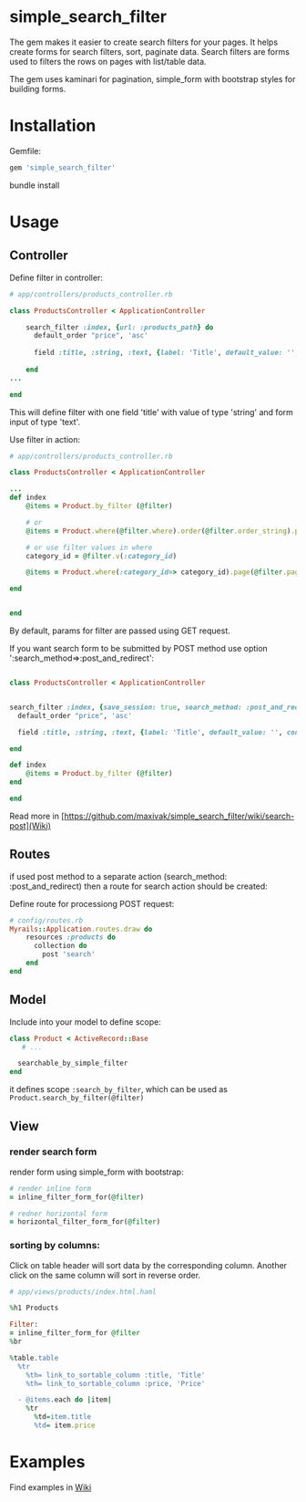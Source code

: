 simple_search_filter
=============================

The gem makes it easier to create search filters for your pages.
It helps create forms for search filters, sort, paginate data.
Search filters are forms used to filters the rows on pages with list/table data.

The gem uses kaminari for pagination, simple_form with bootstrap styles for building forms.

# Installation

Gemfile:
```ruby
gem 'simple_search_filter'
```

bundle install


# Usage

## Controller

Define filter in controller:

```ruby
# app/controllers/products_controller.rb

class ProductsController < ApplicationController

	search_filter :index, {url: :products_path} do
	  default_order "price", 'asc'
	
	  field :title, :string, :text, {label: 'Title', default_value: '', condition: :like_full}
	
	end
...

end

```
This will define filter with one field 'title' with value of type 'string' and form input of type 'text'.


Use filter in action:
```ruby
# app/controllers/products_controller.rb

class ProductsController < ApplicationController

...
def index
	@items = Product.by_filter (@filter)

	# or
	@items = Product.where(@filter.where).order(@filter.order_string).page(@filter.page)

	# or use filter values in where
	category_id = @filter.v(:category_id)

	@items = Product.where(:category_id=> category_id).page(@filter.page)

end


end
```

By default, params for filter are passed using GET request.

If you want search form to be submitted by POST method use option ':search_method=>:post_and_redirect':

```ruby

class ProductsController < ApplicationController


search_filter :index, {save_session: true, search_method: :post_and_redirect, url: :products_url, search_url: :search_products_url, search_action: :search} do
  default_order "price", 'asc'

  field :title, :string, :text, {label: 'Title', default_value: '', condition: :like_full}

end

def index
	@items = Product.by_filter (@filter)
end

end

```

Read more in [https://github.com/maxivak/simple_search_filter/wiki/search-post](Wiki)


## Routes
if used post method to a separate action (search_method: :post_and_redirect) then a route for search action should be created:

Define route for processiong POST request:
```ruby
# config/routes.rb
Myrails::Application.routes.draw do
	resources :products do
	  collection do
	    post 'search'
	end
end
```

## Model

Include into your model to define scope:

```ruby
class Product < ActiveRecord::Base
   # ...

  searchable_by_simple_filter
end
```

it defines scope `:search_by_filter`, which can be used as `Product.search_by_filter(@filter)`


## View

### render search form

render form using simple_form with bootstrap:
```ruby
# render inline form
= inline_filter_form_for(@filter) 

# redner horizontal form
= horizontal_filter_form_for(@filter)
```


### sorting by columns:

Click on table header will sort data by the corresponding column. Another click on the same column will sort in reverse order.


```ruby
# app/views/products/index.html.haml

%h1 Products

Filter:
= inline_filter_form_for @filter
%br

%table.table
  %tr
    %th= link_to_sortable_column :title, 'Title'
    %th= link_to_sortable_column :price, 'Price'

  - @items.each do |item|
    %tr
      %td=item.title
      %td= item.price

```





# Examples

Find examples in [Wiki](https://github.com/maxivak/simple_search_filter/wiki/examples)


